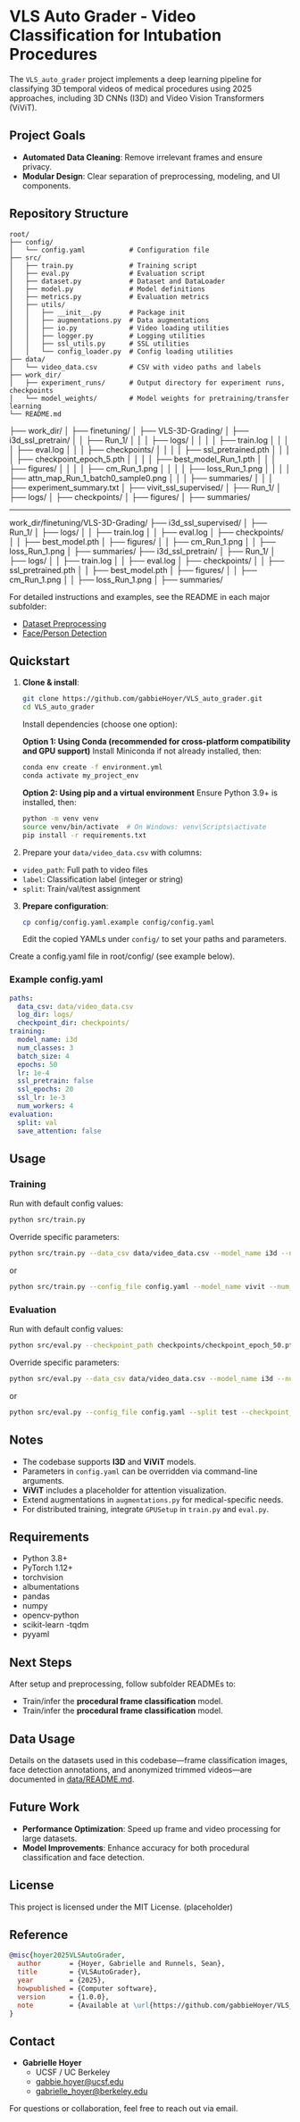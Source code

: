 # VLS Auto Grader - Video Classification for Intubation Procedures

The `VLS_auto_grader` project implements a deep learning pipeline for classifying 3D temporal videos of medical procedures using 2025 approaches, including 3D CNNs (I3D) and Video Vision Transformers (ViViT).

## Project Goals

- **Automated Data Cleaning**: Remove irrelevant frames and ensure privacy.
- **Modular Design**: Clear separation of preprocessing, modeling, and UI components.

## Repository Structure

```text
root/
├── config/
│   └── config.yaml           # Configuration file
├── src/
│   ├── train.py              # Training script
│   ├── eval.py               # Evaluation script
│   ├── dataset.py            # Dataset and DataLoader
│   ├── model.py              # Model definitions
│   ├── metrics.py            # Evaluation metrics
│   ├── utils/
│   │   ├── __init__.py       # Package init
│   │   ├── augmentations.py  # Data augmentations
│   │   ├── io.py             # Video loading utilities
│   │   ├── logger.py         # Logging utilities
│   │   ├── ssl_utils.py      # SSL utilities
│   │   └── config_loader.py  # Config loading utilities
├── data/
│   └── video_data.csv        # CSV with video paths and labels
├── work_dir/
│   ├── experiment_runs/      # Output directory for experiment runs, checkpoints
│   └── model_weights/        # Model weights for pretraining/transfer learning
└── README.md
```

├── work_dir/
│   ├── finetuning/
│       ├── VLS-3D-Grading/
│           ├── i3d_ssl_pretrain/
│           │   ├── Run_1/
│           │   │   ├── logs/
│           │   │   │   ├── train.log
│           │   │   │   ├── eval.log
│           │   │   ├── checkpoints/
│           │   │   │   ├── ssl_pretrained.pth
│           │   │   │   ├── checkpoint_epoch_5.pth
│           │   │   │   ├── best_model_Run_1.pth
│           │   │   ├── figures/
│           │   │   │   ├── cm_Run_1.png
│           │   │   │   ├── loss_Run_1.png
│           │   │   │   ├── attn_map_Run_1_batch0_sample0.png
│           │   │   ├── summaries/
│           │   │       ├── experiment_summary.txt
│           ├── vivit_ssl_supervised/
│               ├── Run_1/
│                   ├── logs/
│                   ├── checkpoints/
│                   ├── figures/
│                   ├── summaries/


----
work_dir/finetuning/VLS-3D-Grading/
├── i3d_ssl_supervised/
│   ├── Run_1/
│       ├── logs/
│       │   ├── train.log
│       │   ├── eval.log
│       ├── checkpoints/
│       │   ├── best_model.pth
│       ├── figures/
│       │   ├── cm_Run_1.png
│       │   ├── loss_Run_1.png
│       ├── summaries/
├── i3d_ssl_pretrain/
│   ├── Run_1/
│       ├── logs/
│       │   ├── train.log
│       │   ├── eval.log
│       ├── checkpoints/
│       │   ├── ssl_pretrained.pth
│       │   ├── best_model.pth
│       ├── figures/
│       │   ├── cm_Run_1.png
│       │   ├── loss_Run_1.png
│       ├── summaries/



For detailed instructions and examples, see the README in each major subfolder:

- [Dataset Preprocessing](src/dataset_preprocessing/README.md)
- [Face/Person Detection](src/face_detection/README.md)


## Quickstart

1. **Clone & install**:
   ```bash
   git clone https://github.com/gabbieHoyer/VLS_auto_grader.git
   cd VLS_auto_grader
   ```
    Install dependencies (choose one option):

    **Option 1: Using Conda (recommended for cross-platform compatibility and GPU support)**
    Install Miniconda if not already installed, then:
    ```bash
    conda env create -f environment.yml
    conda activate my_project_env
    ```

    **Option 2: Using pip and a virtual environment**
    Ensure Python 3.9+ is installed, then:
    ```bash
    python -m venv venv
    source venv/bin/activate  # On Windows: venv\Scripts\activate
    pip install -r requirements.txt
    ```

2. Prepare your `data/video_data.csv` with columns:

- `video_path`: Full path to video files  
- `label`: Classification label (integer or string)  
- `split`: Train/val/test assignment

3. **Prepare configuration**:
   ```bash
   cp config/config.yaml.example config/config.yaml
   ```
   Edit the copied YAMLs under `config/` to set your paths and parameters.

Create a config.yaml file in root/config/ (see example below).

### Example config.yaml

```yaml
paths:
  data_csv: data/video_data.csv
  log_dir: logs/
  checkpoint_dir: checkpoints/
training:
  model_name: i3d
  num_classes: 3
  batch_size: 4
  epochs: 50
  lr: 1e-4
  ssl_pretrain: false
  ssl_epochs: 20
  ssl_lr: 1e-3
  num_workers: 4
evaluation:
  split: val
  save_attention: false
```

## Usage

### Training

Run with default config values:
```bash
python src/train.py
```

Override specific parameters:
```bash
python src/train.py --data_csv data/video_data.csv --model_name i3d --num_classes 3 --batch_size 4 --epochs 50 --lr 1e-4
```
or
```bash
python src/train.py --config_file config.yaml --model_name vivit --num_classes 3 --ssl_pretrain
```

### Evaluation

Run with default config values:
```bash
python src/eval.py --checkpoint_path checkpoints/checkpoint_epoch_50.pth
```

Override specific parameters:

```bash
python src/eval.py --data_csv data/video_data.csv --model_name i3d --num_classes 3 --split test --checkpoint_path checkpoints/checkpoint_epoch_50.pth
```
or
```bash
python src/eval.py --config_file config.yaml --split test --checkpoint_path checkpoints/checkpoint_epoch_50.pth
```

## Notes

- The codebase supports **I3D** and **ViViT** models.
- Parameters in `config.yaml` can be overridden via command-line arguments.
- **ViViT** includes a placeholder for attention visualization.
- Extend augmentations in `augmentations.py` for medical-specific needs.
- For distributed training, integrate `GPUSetup` in `train.py` and `eval.py`.


## Requirements

- Python 3.8+
- PyTorch 1.12+
- torchvision
- albumentations
- pandas
- numpy
- opencv-python
- scikit-learn
-tqdm
- pyyaml


## Next Steps

After setup and preprocessing, follow subfolder READMEs to:

- Train/infer the **procedural frame classification** model.
- Train/infer the **procedural frame classification** model.

## Data Usage

Details on the datasets used in this codebase—frame classification images, face detection annotations, and anonymized trimmed videos—are documented in [data/README.md](data/README.md).

## Future Work

- **Performance Optimization**: Speed up frame and video processing for large datasets.
- **Model Improvements**: Enhance accuracy for both procedural classification and face detection.

## License

This project is licensed under the MIT License. (placeholder)

## Reference

```bibtex
@misc{hoyer2025VLSAutoGrader,
  author       = {Hoyer, Gabrielle and Runnels, Sean},
  title        = {VLSAutoGrader},
  year         = {2025},
  howpublished = {Computer software},
  version      = {1.0.0},
  note         = {Available at \url{https://github.com/gabbieHoyer/VLS_auto_grader}},
}
```

## Contact

- **Gabrielle Hoyer**  
  - UCSF / UC Berkeley  
  - [gabbie.hoyer@ucsf.edu](mailto:gabbie.hoyer@ucsf.edu)  
  - [gabrielle_hoyer@berkeley.edu](mailto:gabrielle_hoyer@berkeley.edu)
  
For questions or collaboration, feel free to reach out via email.

